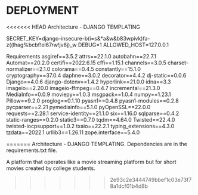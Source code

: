 # DEPLOYMENT

<<<<<<< HEAD
Architecture - DJANGO TEMPLATING

SECRET_KEY=django-insecure-b(i=s&*a&w&b83wpivk)fa-z((lhag%bcbf!el67rw!jv6j)_w
DEBUG=1
ALLOWED_HOST=127.0.0.1


Requirements
asgiref==3.5.2
attrs==22.1.0
autobahn==22.7.1
Automat==20.2.0
certifi==2022.6.15
cffi==1.15.1
channels==3.0.5
charset-normalizer==2.1.0
colorama==0.4.5
constantly==15.1.0
cryptography==37.0.4
daphne==3.0.2
decorator==4.4.2
dj-static==0.0.6
Django==4.0.6
django-dotenv==1.4.2
hyperlink==21.0.0
idna==3.3
imageio==2.20.0
imageio-ffmpeg==0.4.7
incremental==21.3.0
MediaInfo==0.0.9
moviepy==1.0.3
msgpack==1.0.4
numpy==1.23.1
Pillow==9.2.0
proglog==0.1.10
pyasn1==0.4.8
pyasn1-modules==0.2.8
pycparser==2.21
pymediainfo==5.1.0
pyOpenSSL==22.0.0
requests==2.28.1
service-identity==21.1.0
six==1.16.0
sqlparse==0.4.2
static-ranges==0.2.0
static3==0.7.0
tqdm==4.64.0
Twisted==22.4.0
twisted-iocpsupport==1.0.2
txaio==22.2.1
typing_extensions==4.3.0
tzdata==2022.1
urllib3==1.26.11
zope.interface==5.4.0

=======
Architecture - DJANGO TEMPLATING.
Dependencies are in the requirements.txt file.

A platform that operates like a movie streaming platform but for short movies created by college students.
>>>>>>> 2e93c2e3444749bbef1c03e73f78a1dcf01b4d8b
